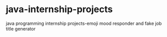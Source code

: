 # java-internship-projects
java programming internship projects-emoji mood responder and fake job title generator
